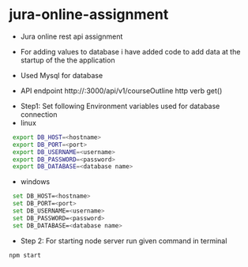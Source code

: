 # jura-online-assignment
- Jura online rest api assignment

* For adding values to database i have added code to add data at the startup of the the application


* Used Mysql for database

* API endpoint http://<ip>:3000/api/v1/courseOutline
http verb get()

- Step1: Set following Environment variables used for database connection
- linux
```sh
 export DB_HOST=<hostname>
 export DB_PORT=<port>
 export DB_USERNAME=<username>
 export DB_PASSWORD=<password>
 export DB_DATABASE=<database name>
 ```
- windows
```sh
 set DB_HOST=<hostname>
 set DB_PORT=<port>
 set DB_USERNAME=<username>
 set DB_PASSWORD=<password>
 set DB_DATABASE=<database name>
 ```
 
 *  Step 2: For starting node server run given command in terminal
 ```sh
 npm start
  ```
